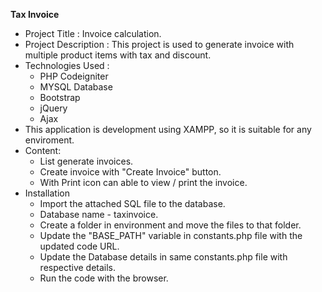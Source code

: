 <b>Tax Invoice</b>

- Project Title : Invoice calculation.
- Project Description : This project is used to generate invoice with multiple product items with tax and discount.
- Technologies Used : 
    - PHP Codeigniter
    - MYSQL Database
    - Bootstrap
    - jQuery
    - Ajax
- This application is development using XAMPP, so it is suitable for any enviroment.
- Content:
    - List generate invoices.
    - Create invoice with "Create Invoice" button.
    - With Print icon can able to view / print the invoice.
- Installation
    - Import the attached SQL file to the database.
    - Database name - taxinvoice.
    - Create a folder in environment and move the files to that folder.
    - Update the "BASE_PATH" variable in constants.php file with the updated code URL.
    - Update the Database details in same constants.php file with respective details.
    - Run the code with the browser.
